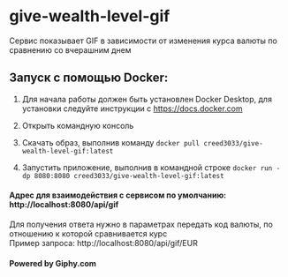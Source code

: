 # give-wealth-level-gif
Сервис показывает GIF в зависимости от изменения курса валюты по сравнению со вчерашним днем

## Запуск с помощью Docker:

1. Для начала работы должен быть установлен Docker Desktop, для установки следуйте инструкции с https://docs.docker.com

2. Открыть командную консоль

3. Cкачать образ, выполнив команду `docker pull creed3033/give-wealth-level-gif:latest`

4. Запустить приложение, выполнив в командной строке `docker run -dp 8080:8080 creed3033/give-wealth-level-gif:latest`

#### Адрес для взаимодействия с сервисом по умолчанию: http://localhost:8080/api/gif

Для получения ответа нужно в параметрах передать код валюты, по отношению к которой сравнивается курс  
Пример запроса: http://localhost:8080/api/gif/EUR

#### Powered by Giphy.com
